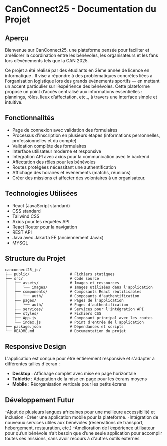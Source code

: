 # CanConnect25 - Documentation du Projet

## Aperçu

Bienvenue sur CanConnect25, une plateforme pensée pour faciliter et améliorer la coordination entre les bénévoles, les organisateurs et les fans lors d’événements tels que la CAN 2025.

Ce projet a été réalisé par des étudiants en 3ème année de licence en informatique . Il vise à répondre à des problématiques concrètes liées à l'organisation logistique lors des grands événements sportifs — en mettant un accent particulier sur l’expérience des bénévoles. Cette plateforme propose un point d’accès centralisé aux informations essentielles : plannings, rôles, lieux d’affectation, etc.., à travers une interface simple et intuitive.

## Fonctionnalités

- Page de connexion avec validation des formulaires
- Processus d'inscription en plusieurs étapes (informations personnelles, professionnelles et du compte)
- Validation complète des formulaires
- Interface utilisateur moderne et responsive
- Intégration API avec axios pour la communication avec le backend
- Affectation des rôles pour les bénévoles
- Routes protégées nécessitant une authentification
- Affichage des horaires et événements (matchs, réunions)
- Créer des missions et affecter des volontaires à un organisateur.

## Technologies Utilisées

- React (JavaScript standard)
- CSS standard
- Tailwind CSS
- Axios pour les requêtes API
- React Router pour la navigation
- REST API 
- Java avec Jakarta EE (anciennement Javax)
- MYSQL

## Structure du Projet
```
canconnect25_js/
├── public/                  # Fichiers statiques
├── src/                     # Code source
│   ├── assets/              # Images et ressources
│   │   └── images/          # Images utilisées dans l'application
│   ├── components/          # Composants React réutilisables
│   │   └── auth/            # Composants d'authentification
│   ├── pages/               # Pages de l'application
│   │   └── auth/            # Pages d'authentification
│   ├── services/            # Services pour l'intégration API
│   ├── styles/              # Fichiers CSS
│   ├── App.js               # Composant principal avec les routes
│   └── index.js             # Point d'entrée de l'application
├── package.json             # Dépendances et scripts
└── README.md                # Documentation du projet
```


## Responsive Design

L'application est conçue pour être entièrement responsive et s'adapter à différentes tailles d'écran :
- **Desktop** : Affichage complet avec mise en page horizontale
- **Tablette** : Adaptation de la mise en page pour les écrans moyens
- **Mobile** : Réorganisation verticale pour les petits écrans

## Développement Futur

-Ajout de plusieurs langues africaines pour une meilleure accessibilité et inclusion
-Créer une application mobile pour la plateforme.
-Intégration de nouveaux services utiles aux bénévoles (réservations de transport, hébergement, restauration, etc.)
-Amélioration de l’expérience utilisateur pour qu’un bénévole n’ait besoin que d’une seule application pour accomplir toutes ses missions, sans avoir recours à d'autres outils externes
